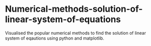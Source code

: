 # Numerical-methods-solution-of-linear-system-of-equations
Visualised the popular numerical methods to find the solution of linear system of eqautions using python and matplotlib.
